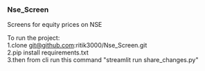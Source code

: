 ### Nse_Screen
Screens for equity prices on NSE

To run the project: <br/>
1.clone git@github.com:ritik3000/Nse_Screen.git <br/>
2.pip install requirements.txt <br/>
3.then from cli run this command "streamlit run share_changes.py" <br/>
